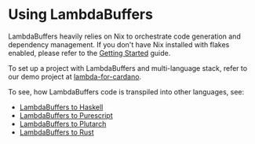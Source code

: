 # Using LambdaBuffers

LambdaBuffers heavily relies on Nix to orchestrate code generation and dependency management.
If you don't have Nix installed with flakes enabled, please refer to the
[Getting Started](getting-started.md) guide.

To set up a project with LambdaBuffers and multi-language stack, refer to our demo project at [lambda-for-cardano](https://github.com/mlabs-haskell/lambda-buffers-for-cardano).

To see, how LambdaBuffers code is transpiled into other languages, see:

- [LambdaBuffers to Haskell](haskell.md)
- [LambdaBuffers to Purescript](purescript.md)
- [LambdaBuffers to Plutarch](plutarch.md)
- [LambdaBuffers to Rust](rust.md)
